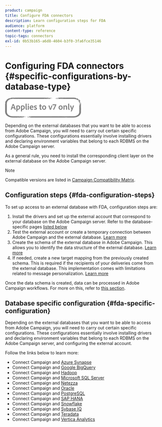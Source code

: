 ```yaml
---
product: campaign
title: Configure FDA connectors
description: Learn configuration steps for FDA
audience: platform
content-type: reference
topic-tags: connectors
exl-id: 0b53b165-a6d8-4604-b3f0-3fa6fce35146
---
```

# Configuring FDA connectors {#specific-configurations-by-database-type}

![](../../assets/v7-only.svg)

Depending on the external databases that you want to be able to access from Adobe Campaign, you will need to carry out certain specific configurations. These configurations essentially involve installing drivers and declaring environment variables that belong to each RDBMS on the Adobe Campaign server.

As a general rule, you need to install the corresponding client layer on the external database on the Adobe Campaign server.

>[!NOTE]
>
>Compatible versions are listed in [Campaign Compatibility Matrix](../../rn/using/compatibility-matrix.md#FederatedDataAccessFDA).
>

## Configuration steps {#fda-configuration-steps}

To set up access to an external database with FDA, configuration steps are:

1. Install the drivers and set up the external account that correspond to your database on the Adobe Campaign server. Refer to the database-specific pages [listed below](#fda-specific-configuration)
1. Test the external account or create a temporary connection between Adobe Campaign and the external database. [Learn more](../../installation/using/connecting-to-database.md)
1. Create the schema of the external database in Adobe Campaign. This allows you to identify the data structure of the external database. [Learn more](../../installation/using/creating-data-schema.md)
1. If needed, create a new target mapping from the previously created schema. This is required if the recipients of your deliveries come from the external database. This implementation comes with limitations related to message personalization. [Learn more](../../installation/using/defining-data-mapping.md)

Once the data schema is created, data can be processed in Adobe Campaign workflows. For more on this, refer to [this section](../../workflow/using/accessing-an-external-database--fda-.md).

## Database specific configuration {#fda-specific-configuration}

Depending on the external databases that you want to be able to access from Adobe Campaign, you will need to carry out certain specific configurations. These configurations essentially involve installing drivers and declaring environment variables that belong to each RDBMS on the Adobe Campaign server, and configuring the external account.

Follow the links below to learn more:

* Connect Campaign and [Azure Synapse](../../installation/using/configure-fda-synapse.md)
* Connect Campaign and [Google BigQuery](../../installation/using/configure-fda-google-big-query.md)
* Connect Campaign and [Hadoop](../../installation/using/configure-fda-hadoop.md)
* Connect Campaign and [Microsoft SQL Server](../../installation/using/configure-fda-sql.md)
* Connect Campaign and [Netezza](../../installation/using/configure-fda-netezza.md)
* Connect Campaign and [Oracle](../../installation/using/configure-fda-oracle.md)
* Connect Campaign and [PostgreSQL](../../installation/using/configure-fda-postgresql.md)
* Connect Campaign and [SAP HANA](../../installation/using/configure-fda-sap-hana.md)
* Connect Campaign and [Snowflake](../../installation/using/configure-fda-snowflake.md)
* Connect Campaign and [Sybase IQ](../../installation/using/configure-fda-sybase.md)
* Connect Campaign and [Teradata](../../installation/using/configure-fda-teradata.md)
* Connect Campaign and [Vertica Analytics](../../installation/using/configure-fda-vertica.md)
